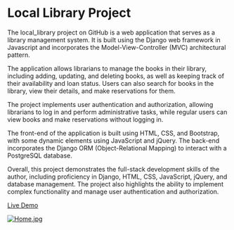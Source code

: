 # Local Library Project
The local_library project on GitHub is a web application that serves as a library management system. It is built using the Django web framework in Javascript and incorporates the Model-View-Controller (MVC) architectural pattern.

The application allows librarians to manage the books in their library, including adding, updating, and deleting books, as well as keeping track of their availability and loan status. Users can also search for books in the library, view their details, and make reservations for them.

The project implements user authentication and authorization, allowing librarians to log in and perform administrative tasks, while regular users can view books and make reservations without logging in.

The front-end of the application is built using HTML, CSS, and Bootstrap, with some dynamic elements using JavaScript and jQuery. The back-end incorporates the Django ORM (Object-Relational Mapping) to interact with a PostgreSQL database.

Overall, this project demonstrates the full-stack development skills of the author, including proficiency in Django, HTML, CSS, JavaScript, jQuery, and database management. The project also highlights the ability to implement complex functionality and manage user authentication and authorization.

[Live Demo](https://local-library.vercel.app/)

[![Home.jpg](https://i.postimg.cc/XqzsfmfW/Home.jpg)](https://postimg.cc/p5KQx0cc)
